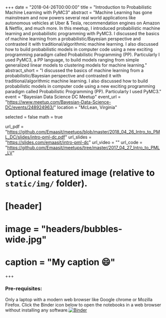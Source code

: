 +++
date = "2018-04-26T00:00:00"
title = "Introduction to Probabilistic Machine Learning with PyMC3"
abstract = "Machine Learning has gone mainstream and now powers several real world applications like autonomous vehicles at Uber & Tesla, recommendation engines on Amazon & Netflix, and much more. In this meetup, I introduced probabilistic machine learning and probabilistic programming with PyMC3. I discussed the basics of machine learning from a probabilistic/Bayesian perspective and contrasted it with traditional/algorithmic machine learning. I also discussed how to build probabilistic models in computer code using a new exciting programming paradigm called Probabilistic Programming (PP). Particularly I used PyMC3, a PP language, to build models ranging from simple generalized linear models to clustering models for machine learning."
abstract_short = "I discussed the basics of machine learning from a probabilistic/Bayesian perspective and contrasted it with traditional/algorithmic machine learning. I also discussed how to build probabilistic models in computer code using a new exciting programming paradigm called Probabilistic Programming (PP). Particularly I used PyMC3."
event = "Bayesian Data Science DC Meetup"
event_url = "https://www.meetup.com/Bayesian-Data-Science-DC/events/248924963/"
location = "McLean, Virginia"

selected = false
math = true

url_pdf = "https://github.com/Emaasit/meetups/blob/master/2018_04_26_Intro_to_PML_DC/slides/intro-pml-dc.pdf"
url_slides = "https://slides.com/emaasit/intro-pml-dc"
url_video = ""
url_code = "https://github.com/Emaasit/meetups/tree/master/2017_04_27_Intro_to_PML_LV"

# Optional featured image (relative to `static/img/` folder).
# [header]
# image = "headers/bubbles-wide.jpg"
# caption = "My caption :smile:"

+++

### Pre-requisites:

Only a laptop with a modern web browser like Google chrome or Mozilla Firefox. Click the Binder icon below to open the notebooks in a web browser without installing any software.[![Binder](https://mybinder.org/badge.svg)](https://mybinder.org/v2/gh/Emaasit/meetups/master?urlpath=lab) 
